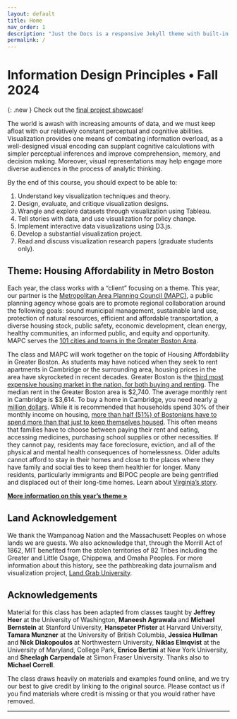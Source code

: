 ```yaml
---
layout: default
title: Home
nav_order: 1
description: "Just the Docs is a responsive Jekyll theme with built-in search that is easily customizable and hosted on GitHub Pages."
permalink: /
---
```


# Information Design Principles • Fall 2024 

{: .new }
Check out the [final project showcase](https://vis-society.github.io/final-project/showcase/)! 

The world is awash with increasing amounts of data, and we must keep afloat with our relatively constant perceptual and cognitive abilities. Visualization provides one means of combating information overload, as a well-designed visual encoding can supplant cognitive calculations with simpler perceptual inferences and improve comprehension, memory, and decision making. Moreover, visual representations may help engage more diverse audiences in the process of analytic thinking.

By the end of this course, you should expect to be able to:

1. Understand key visualization techniques and theory.
2. Design, evaluate, and critique visualization designs.
3. Wrangle and explore datasets through visualization using Tableau.
4. Tell stories with data, and use visualization for policy change.
5. Implement interactive data visualizations using D3.js.
6. Develop a substantial visualization project.
7. Read and discuss visualization research papers (graduate students only).

## Theme: Housing Affordability in Metro Boston

Each year, the class works with a “client” focusing on a theme. This year, our partner is the [Metropolitan Area Planning Council (MAPC)], a public planning agency whose goals are to promote regional collaboration around the following goals: sound municipal management, sustainable land use, protection of natural resources, efficient and affordable transportation, a diverse housing stock, public safety, economic development, clean energy, healthy communities, an informed public, and equity and opportunity. MAPC serves the [101 cities and towns in the Greater Boston Area].

The class and MAPC will work together on the topic of Housing Affordability in Greater Boston. As students may have noticed when they seek to rent apartments in Cambridge or the surrounding area, housing prices in the area have skyrocketed in recent decades. Greater Boston is the [third most expensive housing market in the nation, for both buying and renting]. The median rent in the Greater Boston area is $2,740. The average monthly rent in Cambridge is $3,614. To buy a home in Cambridge, you need nearly [a million dollars]. While it is recommended that households spend 30% of their monthly income on housing, [more than half (51%) of Bostonians have to spend more than that just to keep themselves housed]. This often means that families have to choose between paying their rent and eating, accessing medicines, purchasing school supplies or other necessities. If they cannot pay, residents may face foreclosure, eviction, and all of the physical and mental health consequences of homelessness. Older adults cannot afford to stay in their homes and close to the places where they have family and social ties to keep them healthier for longer. Many residents, particularly immigrants and BIPOC people are being gentrified and displaced out of their long-time homes. Learn about [Virginia’s story].

[**More information on this year’s theme »**](https://vis-society.github.io/theme)

## Land Acknowledgement
We thank the Wampanoag Nation and the Massachusett Peoples on whose lands we are guests. We also acknowledge that, through the Morrill Act of 1862, MIT benefited from the stolen territories of 82 Tribes including the Greater and Little Osage, Chippewa, and Omaha Peoples. For more information about this history, see the pathbreaking data journalism and visualization project, [Land Grab University].

## Acknowledgements
Material for this class has been adapted from classes taught by **Jeffrey Heer** at the University of Washington, **Maneesh Agrawala** and **Michael Bernstein** at Stanford University, **Hanspeter Pfister** at Harvard University, **Tamara Munzner** at the University of British Columbia, **Jessica Hullman** and **Nick Diakopoulos** at Northwestern University, **Niklas Elmqvist** at the University of Maryland, College Park, **Enrico Bertini** at New York University, and **Sheelagh Carpendale** at Simon Fraser University. Thanks also to **Michael Correll**.

The class draws heavily on materials and examples found online, and we try our best to give credit by linking to the original source. Please contact us if you find materials where credit is missing or that you would rather have removed.



----

[Metropolitan Area Planning Council (MAPC)]:https://www.mapc.org/aboutus/
[101 cities and towns in the Greater Boston Area]:https://www.mapc.org/get-involved/subregions/
[third most expensive housing market in the nation, for both buying and renting]:https://www.mapc.org/wp-content/uploads/2021/12/10.-MC2050-Homes-for-Everyone-Brief.pdf
[a million dollars]:https://www.zillow.com/home-values/3934/cambridge-ma/
[more than half (51%) of Bostonians have to spend more than that just to keep themselves housed]:https://homesforprofit.mapc.org/report
[Virginia’s story]:https://www.youtube.com/watch?v=j1CjWHoiI9Y
[More information on this year’s theme »]:https://vis-society.github.io/theme
[Land Grab University]:https://www.landgrabu.org/universities/massachusetts-institute-of-technology

